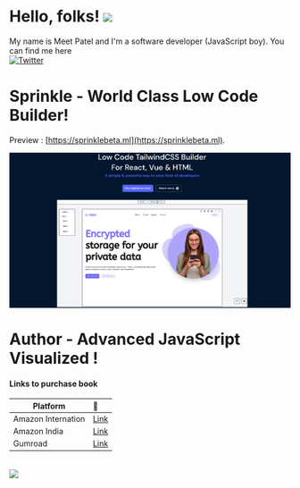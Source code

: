 
# Hello, folks! <img src="https://raw.githubusercontent.com/MartinHeinz/MartinHeinz/master/wave.gif" width="30px">

My name is Meet Patel and I'm a software developer (JavaScript boy). You can find me here 
<br />
[![Twitter][twitter-shield]][twitter-url]

# Sprinkle - World Class Low Code Builder!

Preview : [https://sprinklebeta.ml](https://sprinklebeta.ml).

<a href="https://sprinklebeta.ml" target="_blank">
  <img align="center" src="https://raw.githubusercontent.com/MpMeetPatel/MpMeetPatel/master/demo.png" />
</a>

# Author - Advanced JavaScript Visualized !

<h4 align="left"> Links to purchase book </h4>

| Platform                     | 🔑                                                     |
| ----------------             | :----------------------------------------------------- |
| Amazon  Internation          | [Link](https://www.amazon.com/dp/B08SNXC66S)                           |
| Amazon India                 | [Link](https://www.amazon.in/dp/B08SNXC66S/) |
| Gumroad                      | [Link](https://gumroad.com/l/zhkzz) |

<br />

<a href="https://www.amazon.in/Advanced-JavaScript-Visualized-Meet-Patel-ebook/dp/B08SNXC66S/" target="_blank">
  <img align="center" src="https://m.media-amazon.com/images/I/41AQxY22PxL.jpg" />
</a>


<!-- links to your social media accounts -->

[1]: https://twitter.com/___meetpatel___
[2]: https://github.com/mpmeetpatel

[twitter-url]: https://twitter.com/___meetpatel___

[twitter-shield]: https://img.shields.io/badge/-Twitter-black.svg?style=for-the-badge&logo=twitter&colorB=555

